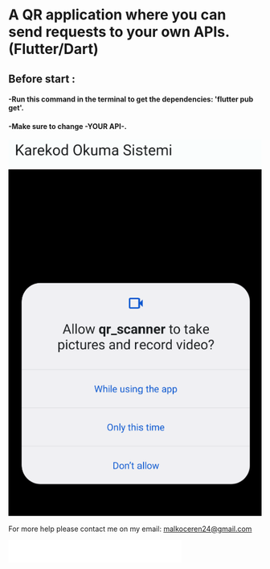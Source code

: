 # A QR application where you can send requests to your own APIs. (Flutter/Dart)

## Before start :

#### -Run this command in the terminal to get the dependencies: 'flutter pub get'.

#### -Make sure to change -YOUR API-.

![Home Page](assets/readme/img_2.png)







For more help please contact me on my email: malkoceren24@gmail.com

![](assets/readme/erenium.png)
 